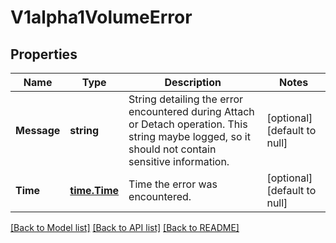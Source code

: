 # V1alpha1VolumeError

## Properties
Name | Type | Description | Notes
------------ | ------------- | ------------- | -------------
**Message** | **string** | String detailing the error encountered during Attach or Detach operation. This string maybe logged, so it should not contain sensitive information. | [optional] [default to null]
**Time** | [**time.Time**](time.Time.md) | Time the error was encountered. | [optional] [default to null]

[[Back to Model list]](../README.md#documentation-for-models) [[Back to API list]](../README.md#documentation-for-api-endpoints) [[Back to README]](../README.md)


